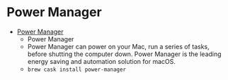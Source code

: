 # Power Manager
- [Power Manager](https://dssw.co.uk/powermanager/)
  -  Power Manager
  - Power Manager can power on your Mac, run a series of tasks, before shutting the computer down. Power Manager is the leading energy saving and automation solution for macOS.
  - `brew cask install power-manager`
